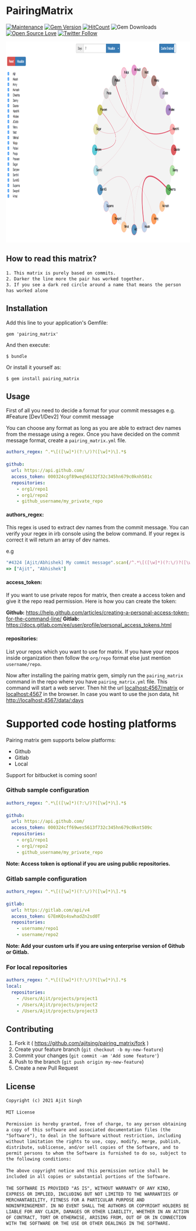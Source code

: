 # PairingMatrix

[![Maintenance](https://img.shields.io/badge/Maintained%3F-yes-green.svg)](https://GitHub.com/ajitsing/pairing_matrix/graphs/commit-activity)
[![Gem Version](https://badge.fury.io/rb/pairing_matrix.svg)](https://badge.fury.io/rb/pairing_matrix)
[![HitCount](http://hits.dwyl.io/ajitsing/pairing_matrix.svg)](http://hits.dwyl.io/ajitsing/pairing_matrix)
![Gem Downloads](http://ruby-gem-downloads-badge.herokuapp.com/pairing_matrix?type=total)
[![Open Source Love](https://badges.frapsoft.com/os/v1/open-source.svg?v=102)](https://opensource.org/licenses/MIT)
[![Twitter Follow](https://img.shields.io/twitter/follow/Ajit5ingh.svg?style=social)](https://twitter.com/Ajit5ingh)

<img src="https://github.com/ajitsing/ScreenShots/blob/master/pairing_matrix/pairing_mat.png" width="900" height="550" />

## How to read this matrix?
    1. This matrix is purely based on commits.
    2. Darker the line more the pair has worked together.
    3. If you see a dark red circle around a name that means the person has worked alone

## Installation

Add this line to your application's Gemfile:

    gem 'pairing_matrix'

And then execute:

    $ bundle

Or install it yourself as:

    $ gem install pairing_matrix

## Usage

First of all you need to decide a format for your commit messages e.g.
#Feature [Dev1/Dev2] Your commit message

You can choose any format as long as you are able to extract dev names from the message using a regex.
Once you have decided on the commit message format, create a ```pairing_matrix.yml``` file.

```yml
authors_regex: ^.*\[([\w]*)(?:\/)?([\w]*)\].*$

github:
  url: https://api.github.com/
  access_token: 000324cgf89weq56132f32c345hn679c0knh501c
  repositories:
    - org1/repo1
    - org1/repo2
    - github_username/my_private_repo
```

#### authors_regex:
This regex is used to extract dev names from the commit message. You can verify your regex in irb console using the below command. If your regex is correct it will return an array of dev names.

e.g
```ruby
"#4324 [Ajit/Abhishek] My commit message".scan(/^.*\[([\w]*)(?:\/)?([\w]*)\].*$/).flatten
=> ["Ajit", "Abhishek"]
```

#### access_token:
If you want to use private repos for matrix, then create a access token and give it the repo read permission. Here is how you can create the token: 

**Github:** https://help.github.com/articles/creating-a-personal-access-token-for-the-command-line/
**Gitlab:** https://docs.gitlab.com/ee/user/profile/personal_access_tokens.html

#### repositories:
List your repos which you want to use for matrix. If you have your repos inside organization then follow the ```org/repo``` format else just mention ```username/repo```.


Now after installing the pairing matrix gem, simply run the ```pairing_matrix``` command in the repo where you have ```pairing_matrix.yml``` file. This command will start a web server.
Then hit the url [localhost:4567/matrix](http://localhost:4567/matrix) or [localhost:4567](http://localhost:4567) in the browser. In case you want to use the json data, hit [http://localhost:4567/data/:days](http://localhost:4567/data/30)

# Supported code hosting platforms

Pairing matrix gem supports below platforms:
* Github
* Gitlab
* Local

Support for bitbucket is coming soon!

### Github sample configuration

```yaml
authors_regex: ^.*\[([\w]*)(?:\/)?([\w]*)\].*$

github:
  url: https://api.github.com/
  access_token: 000324cff69wes5613f732c345hn679c0knt509c
  repositories:
    - org1/repo1
    - org1/repo2
    - github_username/my_private_repo
```

**Note: Access token is optional if you are using public repositories.**

### Gitlab sample configuration

```yaml
authors_regex: ^.*\[([\w]*)(?:\/)?([\w]*)\].*$

gitlab:
  url: https://gitlab.com/api/v4
  access_token: G7EmKQs4swhadZn2sd0T
  repositories:
    - username/repo1
    - username/repo2
```

**Note: Add your custom urls if you are using enterprise version of Github or Gitlab.**

### For local repositories

```yaml
authors_regex: ^.*\[([\w]*)(?:\/)?([\w]*)\].*$
local:
  repositories:
    - /Users/Ajit/projects/project1
    - /Users/Ajit/projects/project2
    - /Users/Ajit/projects/project3
```

## Contributing

1. Fork it ( https://github.com/ajitsing/pairing_matrix/fork )
2. Create your feature branch (`git checkout -b my-new-feature`)
3. Commit your changes (`git commit -am 'Add some feature'`)
4. Push to the branch (`git push origin my-new-feature`)
5. Create a new Pull Request


## License
```LICENSE
Copyright (c) 2021 Ajit Singh

MIT License

Permission is hereby granted, free of charge, to any person obtaining
a copy of this software and associated documentation files (the
"Software"), to deal in the Software without restriction, including
without limitation the rights to use, copy, modify, merge, publish,
distribute, sublicense, and/or sell copies of the Software, and to
permit persons to whom the Software is furnished to do so, subject to
the following conditions:

The above copyright notice and this permission notice shall be
included in all copies or substantial portions of the Software.

THE SOFTWARE IS PROVIDED "AS IS", WITHOUT WARRANTY OF ANY KIND,
EXPRESS OR IMPLIED, INCLUDING BUT NOT LIMITED TO THE WARRANTIES OF
MERCHANTABILITY, FITNESS FOR A PARTICULAR PURPOSE AND
NONINFRINGEMENT. IN NO EVENT SHALL THE AUTHORS OR COPYRIGHT HOLDERS BE
LIABLE FOR ANY CLAIM, DAMAGES OR OTHER LIABILITY, WHETHER IN AN ACTION
OF CONTRACT, TORT OR OTHERWISE, ARISING FROM, OUT OF OR IN CONNECTION
WITH THE SOFTWARE OR THE USE OR OTHER DEALINGS IN THE SOFTWARE.
```
